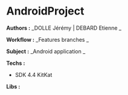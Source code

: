 # AndroidProject

**Authors :** _DOLLE Jérémy | DEBARD Etienne _

**Workflow :** _Features branches _

**Subject :** _Android application _

**Techs :** 
- SDK 4.4 KitKat

**Libs :**
